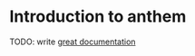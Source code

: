 # Introduction to anthem

TODO: write [great documentation](http://jacobian.org/writing/great-documentation/what-to-write/)
